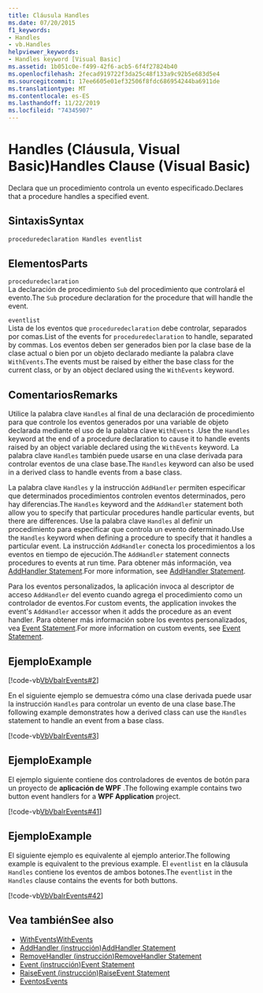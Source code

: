 ```yaml
---
title: Cláusula Handles
ms.date: 07/20/2015
f1_keywords:
- Handles
- vb.Handles
helpviewer_keywords:
- Handles keyword [Visual Basic]
ms.assetid: 1b051c0e-f499-42f6-acb5-6f4f27824b40
ms.openlocfilehash: 2fecad919722f3da25c48f133a9c92b5e683d5e4
ms.sourcegitcommit: 17ee6605e01ef32506f8fdc686954244ba6911de
ms.translationtype: MT
ms.contentlocale: es-ES
ms.lasthandoff: 11/22/2019
ms.locfileid: "74345907"
---
```

# <a name="handles-clause-visual-basic"></a><span data-ttu-id="3548e-102">Handles (Cláusula, Visual Basic)</span><span class="sxs-lookup"><span data-stu-id="3548e-102">Handles Clause (Visual Basic)</span></span>
<span data-ttu-id="3548e-103">Declara que un procedimiento controla un evento especificado.</span><span class="sxs-lookup"><span data-stu-id="3548e-103">Declares that a procedure handles a specified event.</span></span>  
  
## <a name="syntax"></a><span data-ttu-id="3548e-104">Sintaxis</span><span class="sxs-lookup"><span data-stu-id="3548e-104">Syntax</span></span>  
  
```vb  
proceduredeclaration Handles eventlist  
```  
  
## <a name="parts"></a><span data-ttu-id="3548e-105">Elementos</span><span class="sxs-lookup"><span data-stu-id="3548e-105">Parts</span></span>  
 `proceduredeclaration`  
 <span data-ttu-id="3548e-106">La declaración de procedimiento `Sub` del procedimiento que controlará el evento.</span><span class="sxs-lookup"><span data-stu-id="3548e-106">The `Sub` procedure declaration for the procedure that will handle the event.</span></span>  
  
 `eventlist`  
 <span data-ttu-id="3548e-107">Lista de los eventos que `proceduredeclaration` debe controlar, separados por comas.</span><span class="sxs-lookup"><span data-stu-id="3548e-107">List of the events for `proceduredeclaration` to handle, separated by commas.</span></span> <span data-ttu-id="3548e-108">Los eventos deben ser generados bien por la clase base de la clase actual o bien por un objeto declarado mediante la palabra clave `WithEvents`.</span><span class="sxs-lookup"><span data-stu-id="3548e-108">The events must be raised by either the base class for the current class, or by an object declared using the `WithEvents` keyword.</span></span>  
  
## <a name="remarks"></a><span data-ttu-id="3548e-109">Comentarios</span><span class="sxs-lookup"><span data-stu-id="3548e-109">Remarks</span></span>  
 <span data-ttu-id="3548e-110">Utilice la palabra clave `Handles` al final de una declaración de procedimiento para que controle los eventos generados por una variable de objeto declarada mediante el uso de la palabra clave `WithEvents` .</span><span class="sxs-lookup"><span data-stu-id="3548e-110">Use the `Handles` keyword at the end of a procedure declaration to cause it to handle events raised by an object variable declared using the `WithEvents` keyword.</span></span> <span data-ttu-id="3548e-111">La palabra clave `Handles` también puede usarse en una clase derivada para controlar eventos de una clase base.</span><span class="sxs-lookup"><span data-stu-id="3548e-111">The `Handles` keyword can also be used in a derived class to handle events from a base class.</span></span>  
  
 <span data-ttu-id="3548e-112">La palabra clave `Handles` y la instrucción `AddHandler` permiten especificar que determinados procedimientos controlen eventos determinados, pero hay diferencias.</span><span class="sxs-lookup"><span data-stu-id="3548e-112">The `Handles` keyword and the `AddHandler` statement both allow you to specify that particular procedures handle particular events, but there are differences.</span></span> <span data-ttu-id="3548e-113">Use la palabra clave `Handles` al definir un procedimiento para especificar que controla un evento determinado.</span><span class="sxs-lookup"><span data-stu-id="3548e-113">Use the `Handles` keyword when defining a procedure to specify that it handles a particular event.</span></span> <span data-ttu-id="3548e-114">La instrucción `AddHandler` conecta los procedimientos a los eventos en tiempo de ejecución.</span><span class="sxs-lookup"><span data-stu-id="3548e-114">The `AddHandler` statement connects procedures to events at run time.</span></span> <span data-ttu-id="3548e-115">Para obtener más información, vea [AddHandler Statement](../../../visual-basic/language-reference/statements/addhandler-statement.md).</span><span class="sxs-lookup"><span data-stu-id="3548e-115">For more information, see [AddHandler Statement](../../../visual-basic/language-reference/statements/addhandler-statement.md).</span></span>  
  
 <span data-ttu-id="3548e-116">Para los eventos personalizados, la aplicación invoca al descriptor de acceso `AddHandler` del evento cuando agrega el procedimiento como un controlador de eventos.</span><span class="sxs-lookup"><span data-stu-id="3548e-116">For custom events, the application invokes the event's `AddHandler` accessor when it adds the procedure as an event handler.</span></span> <span data-ttu-id="3548e-117">Para obtener más información sobre los eventos personalizados, vea [Event Statement](../../../visual-basic/language-reference/statements/event-statement.md).</span><span class="sxs-lookup"><span data-stu-id="3548e-117">For more information on custom events, see [Event Statement](../../../visual-basic/language-reference/statements/event-statement.md).</span></span>  
  
## <a name="example"></a><span data-ttu-id="3548e-118">Ejemplo</span><span class="sxs-lookup"><span data-stu-id="3548e-118">Example</span></span>  
 [!code-vb[VbVbalrEvents#2](~/samples/snippets/visualbasic/VS_Snippets_VBCSharp/VbVbalrEvents/VB/Class1.vb#2)]  
  
 <span data-ttu-id="3548e-119">En el siguiente ejemplo se demuestra cómo una clase derivada puede usar la instrucción `Handles` para controlar un evento de una clase base.</span><span class="sxs-lookup"><span data-stu-id="3548e-119">The following example demonstrates how a derived class can use the `Handles` statement to handle an event from a base class.</span></span>  
  
 [!code-vb[VbVbalrEvents#3](~/samples/snippets/visualbasic/VS_Snippets_VBCSharp/VbVbalrEvents/VB/Class1.vb#3)]  
  
## <a name="example"></a><span data-ttu-id="3548e-120">Ejemplo</span><span class="sxs-lookup"><span data-stu-id="3548e-120">Example</span></span>  
 <span data-ttu-id="3548e-121">El ejemplo siguiente contiene dos controladores de eventos de botón para un proyecto de **aplicación de WPF** .</span><span class="sxs-lookup"><span data-stu-id="3548e-121">The following example contains two button event handlers for a **WPF Application** project.</span></span>  
  
 [!code-vb[VbVbalrEvents#41](~/samples/snippets/visualbasic/VS_Snippets_VBCSharp/VbVbalrEvents/VB/class3.vb#41)]  
  
## <a name="example"></a><span data-ttu-id="3548e-122">Ejemplo</span><span class="sxs-lookup"><span data-stu-id="3548e-122">Example</span></span>  
 <span data-ttu-id="3548e-123">El siguiente ejemplo es equivalente al ejemplo anterior.</span><span class="sxs-lookup"><span data-stu-id="3548e-123">The following example is equivalent to the previous example.</span></span> <span data-ttu-id="3548e-124">El `eventlist` en la cláusula `Handles` contiene los eventos de ambos botones.</span><span class="sxs-lookup"><span data-stu-id="3548e-124">The `eventlist` in the `Handles` clause contains the events for both buttons.</span></span>  
  
 [!code-vb[VbVbalrEvents#42](~/samples/snippets/visualbasic/VS_Snippets_VBCSharp/VbVbalrEvents/VB/class3.vb#42)]  
  
## <a name="see-also"></a><span data-ttu-id="3548e-125">Vea también</span><span class="sxs-lookup"><span data-stu-id="3548e-125">See also</span></span>

- [<span data-ttu-id="3548e-126">WithEvents</span><span class="sxs-lookup"><span data-stu-id="3548e-126">WithEvents</span></span>](../../../visual-basic/language-reference/modifiers/withevents.md)
- [<span data-ttu-id="3548e-127">AddHandler (instrucción)</span><span class="sxs-lookup"><span data-stu-id="3548e-127">AddHandler Statement</span></span>](../../../visual-basic/language-reference/statements/addhandler-statement.md)
- [<span data-ttu-id="3548e-128">RemoveHandler (instrucción)</span><span class="sxs-lookup"><span data-stu-id="3548e-128">RemoveHandler Statement</span></span>](../../../visual-basic/language-reference/statements/removehandler-statement.md)
- [<span data-ttu-id="3548e-129">Event (instrucción)</span><span class="sxs-lookup"><span data-stu-id="3548e-129">Event Statement</span></span>](../../../visual-basic/language-reference/statements/event-statement.md)
- [<span data-ttu-id="3548e-130">RaiseEvent (instrucción)</span><span class="sxs-lookup"><span data-stu-id="3548e-130">RaiseEvent Statement</span></span>](../../../visual-basic/language-reference/statements/raiseevent-statement.md)
- [<span data-ttu-id="3548e-131">Eventos</span><span class="sxs-lookup"><span data-stu-id="3548e-131">Events</span></span>](../../../visual-basic/programming-guide/language-features/events/index.md)
